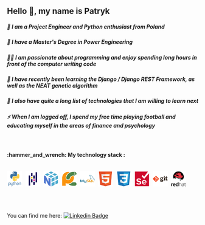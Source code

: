 <h2>Hello 👋, my name is Patryk</h2>
<h5>🔭 I am a Project Engineer and Python enthusiast from Poland</h5>
<h5>📄 I have a Master's Degree in Power Engineering</h5>
<h5>👨‍💻 I am passionate about programming and enjoy spending long hours in front of the computer writing code</h5>
<h5>🌱 I have recently been learning the Django / Django REST Framework, as well as the NEAT genetic algorithm</h5>
<h5>📝 I also have quite a long list of technologies that I am willing to learn next</h5>
<h5>⚡ When I am logged off, I spend my free time playing football and educating myself in the areas of finance and psychology</h5>

<br>
<h4>:hammer_and_wrench: My technology stack :</h4>

<div>
<br>
  <img src="https://github.com/devicons/devicon/blob/master/icons/python/python-original-wordmark.svg"  title="CSS3" alt="CSS" width="40" height="40"/>&nbsp;
  <img src="https://github.com/devicons/devicon/blob/master/icons/pandas/pandas-original.svg"  title="CSS3" alt="CSS" width="40" height="40"/>&nbsp;
  <img src="https://github.com/devicons/devicon/blob/master/icons/numpy/numpy-original.svg"  title="CSS3" alt="CSS" width="40" height="40"/>&nbsp;
  <img src="https://github.com/devicons/devicon/blob/master/icons/pycharm/pycharm-original.svg"  title="CSS3" alt="CSS" width="40" height="40"/>&nbsp;
  <img src="https://github.com/devicons/devicon/blob/master/icons/mysql/mysql-original-wordmark.svg"  title="CSS3" alt="CSS" width="40" height="40"/>&nbsp;
  <img src="https://github.com/devicons/devicon/blob/master/icons/html5/html5-original.svg" title="HTML5" alt="HTML" width="40" height="40"/>&nbsp;
  <img src="https://github.com/devicons/devicon/blob/master/icons/css3/css3-original.svg"  title="CSS3" alt="CSS" width="40" height="40"/>&nbsp;
  <img src="https://github.com/devicons/devicon/blob/master/icons/selenium/selenium-original.svg"  title="CSS3" alt="CSS" width="40" height="40"/>&nbsp;
  <img src="https://github.com/devicons/devicon/blob/master/icons/git/git-original-wordmark.svg"  title="CSS3" alt="CSS" width="40" height="40"/>&nbsp;
  <img src="https://github.com/devicons/devicon/blob/master/icons/redhat/redhat-original-wordmark.svg"  title="CSS3" alt="CSS" width="40" height="40"/>&nbsp;
 
</div><br><br><br>

You can find me here: [![Linkedin Badge](https://img.shields.io/badge/-LinkedIn-blue?style=flat&logo=Linkedin&logoColor=white)](https://www.linkedin.com/in/patryk-sowi%C5%84ski-0a5631197/)
